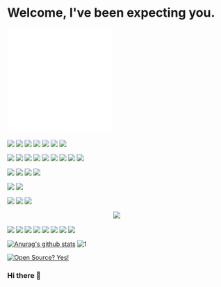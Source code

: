 # Welcome, I've been expecting you.
![](./hello-world.svg)

<p float="left">
  <!--Shell--><img src="https://img.shields.io/badge/shell_script%20-%23121011.svg?&style=for-the-badge&logo=gnu-bash&logoColor=white"/>
  <!--Python--><img src="https://img.shields.io/badge/python%20-%2314354C.svg?&style=for-the-badge&logo=python&logoColor=white"/>
  <!--C#--><img src="https://img.shields.io/badge/c%23%20-%23239120.svg?&style=for-the-badge&logo=c-sharp&logoColor=white"/>
  <!--Kotlin--><img src="https://img.shields.io/badge/kotlin-%230095D5.svg?&style=for-the-badge&logo=kotlin&logoColor=white"/>
  <!--GO--><img src="https://img.shields.io/badge/go-%2300ADD8.svg?&style=for-the-badge&logo=go&logoColor=white"/>
  <!--C--><img src="https://img.shields.io/badge/c%20-%2300599C.svg?&style=for-the-badge&logo=c&logoColor=white"/>
  <!--Cpp--><img src="https://img.shields.io/badge/c++%20-%2300599C.svg?&style=for-the-badge&logo=c%2B%2B&ogoColor=white"/>
</p>
<p float="left">
  <!--HTML--><img src="https://img.shields.io/badge/html5%20-%23E34F26.svg?&style=for-the-badge&logo=html5&logoColor=white"/>
  <!--CSS--><img src="https://img.shields.io/badge/css3%20-%231572B6.svg?&style=for-the-badge&logo=css3&logoColor=white"/>
  <!--SASS--><img src="https://img.shields.io/badge/SASS%20-hotpink.svg?&style=for-the-badge&logo=SASS&logoColor=white"/>
  <!--Boot--><img src="https://img.shields.io/badge/bootstrap%20-%23563D7C.svg?&style=for-the-badge&logo=bootstrap&logoColor=white"/>
  <!--Material--><img src="https://img.shields.io/badge/material%20ui%20-%230081CB.svg?&style=for-the-badge&logo=material-ui&logoColor=white"/>
  <!--MArkdown--><img src="https://img.shields.io/badge/markdown-%23000000.svg?&style=for-the-badge&logo=markdown&logoColor=white"/>
  <!--JS--><img src="https://img.shields.io/badge/javascript%20-%23323330.svg?&style=for-the-badge&logo=javascript&logoColor=%23F7DF1E"/>
  <!--NodeJS--><img src="https://img.shields.io/badge/node.js%20-%2343853D.svg?&style=for-the-badge&logo=node.js&logoColor=white"/>
  <!--Jquery--><img src="https://img.shields.io/badge/jquery%20-%230769AD.svg?&style=for-the-badge&logo=jquery&logoColor=white"/>
</p>
<p float="left">
  <!--sqlite--><img src ="https://img.shields.io/badge/sqlite-%2307405e.svg?&style=for-the-badge&logo=sqlite&logoColor=white"/>
  <!--MongoDB--><img src ="https://img.shields.io/badge/MongoDB-%234ea94b.svg?&style=for-the-badge&logo=mongodb&logoColor=white"/>
  <!--postgres--><img src ="https://img.shields.io/badge/postgres-%23316192.svg?&style=for-the-badge&logo=postgresql&logoColor=white"/>
  <!--mysql--><img src="https://img.shields.io/badge/mysql-%2300f.svg?&style=for-the-badge&logo=mysql&logoColor=white"/>
</p>
<p float="left">
  <!--Nginx--><img src="https://img.shields.io/badge/nginx%20-%23009639.svg?&style=for-the-badge&logo=nginx&logoColor=white"/>
  <!--Apache--><img src="https://img.shields.io/badge/apache%20-%23D42029.svg?&style=for-the-badge&logo=apache&logoColor=white"/>
</p>
<p float="left">
  <!--Jenkins--><img src="https://img.shields.io/badge/jenkins%20-%232C5263.svg?&style=for-the-badge&logo=jenkins&logoColor=white"/>
  <!--CIRCLECI--><img src="https://img.shields.io/badge/CIRCLECI%20-%23161616.svg?&style=for-the-badge&logo=circleci&logoColor=white"/>
  <!--TravisCI--><img src="https://img.shields.io/badge/travisci%20-%232B2F33.svg?&style=for-the-badge&logo=travis&logoColor=white"/>
</p>
<p align="middle">
  <!--docker--><img src="https://img.shields.io/badge/docker%20-%230db7ed.svg?&style=for-the-badge&logo=docker&logoColor=white"/>
 </p>
<p float="left">
  <!--Keras--><img src="https://img.shields.io/badge/Keras%20-%23D00000.svg?&style=for-the-badge&logo=Keras&logoColor=white"/>
  <!--TensorFlow--><img src="https://img.shields.io/badge/TensorFlow%20-%23FF6F00.svg?&style=for-the-badge&logo=TensorFlow&logoColor=white" />
  <!--PyTorch--><img src="https://img.shields.io/badge/PyTorch%20-%23EE4C2C.svg?&style=for-the-badge&logo=PyTorch&logoColor=white" />
  <!--Django--><img src="https://img.shields.io/badge/django%20-%23092E20.svg?&style=for-the-badge&logo=django&logoColor=white"/>
  <!--Flask--><img src="https://img.shields.io/badge/flask%20-%23000.svg?&style=for-the-badge&logo=flask&logoColor=white"/>
  <!--Vue--><img src="https://img.shields.io/badge/vuejs%20-%2335495e.svg?&style=for-the-badge&logo=vue.js&logoColor=%234FC08D"/>
  <!--pandas--><img src="https://img.shields.io/badge/pandas%20-%23150458.svg?&style=for-the-badge&logo=pandas&logoColor=white" />
  <!--numpy--><img src="https://img.shields.io/badge/numpy%20-%23013243.svg?&style=for-the-badge&logo=numpy&logoColor=white" />
</p>


[![Anurag's github stats](https://github-readme-stats.vercel.app/api?username=Naereen&theme=blue-green)](https://github.com/anuraghazra/github-readme-stats)
![1](https://github-readme-stats.vercel.app/api/top-langs/?username=Naereen&theme=blue-green)

[![Open Source? Yes!](https://badgen.net/badge/Open%20Source%20%3F/Yes%21/blue?icon=github)](https://github.com/Naereen/badges/)
### Hi there 👋

<!--
**cyberyard/cyberyard** is a ✨ _special_ ✨ repository because its `README.md` (this file) appears on your GitHub profile.

Here are some ideas to get you started:

- 🔭 I’m currently working on ...
- 🌱 I’m currently learning ...
- 👯 I’m looking to collaborate on ...
- 🤔 I’m looking for help with ...
- 💬 Ask me about ...
- 📫 How to reach me: ...
- 😄 Pronouns: ...
- ⚡ Fun fact: ...
-->
